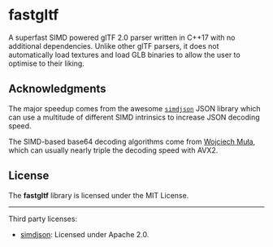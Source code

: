 # fastgltf

A superfast SIMD powered glTF 2.0 parser written in C++17 with no additional dependencies.
Unlike other glTF parsers, it does not automatically load textures and load GLB binaries to allow
the user to optimise to their liking.

## Acknowledgments

The major speedup comes from the awesome [`simdjson`](https://github.com/simdjson/simdjson) JSON
library which can use a multitude of different SIMD intrinsics to increase JSON decoding speed.

The SIMD-based base64 decoding algorithms come from
[Wojciech Muła](http://0x80.pl/notesen/2016-01-17-sse-base64-decoding.html#avx2-version), which can
usually nearly triple the decoding speed with AVX2.

## License

The **fastgltf** library is licensed under the MIT License.

----

Third party licenses:
- [simdjson](https://github.com/simdjson/simdjson): Licensed under Apache 2.0.
